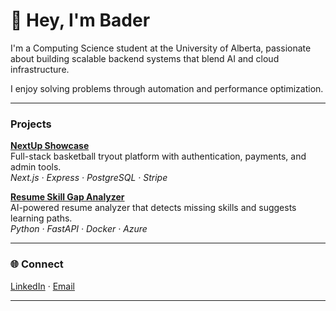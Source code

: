# 👋 Hey, I'm Bader

I'm a Computing Science student at the University of Alberta, passionate about building scalable backend systems that blend AI and cloud infrastructure.  

I enjoy solving problems through automation and performance optimization.  

---

### Projects

**[NextUp Showcase](https://github.com/Bader-alq4/next-up-showcase)**  
Full-stack basketball tryout platform with authentication, payments, and admin tools.  
*Next.js · Express · PostgreSQL · Stripe*

**[Resume Skill Gap Analyzer](https://github.com/Bader-alq4/resume-skill-gap)**  
AI-powered resume analyzer that detects missing skills and suggests learning paths.  
*Python · FastAPI · Docker · Azure*

---

### 🌐 Connect
[LinkedIn](https://linkedin.com/in/bader-al-qasem) · [Email](mailto:baderalq774@gmail.com)

---
